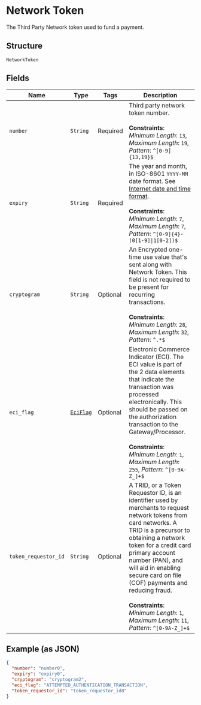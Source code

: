 
# Network Token

The Third Party Network token used to fund a payment.

## Structure

`NetworkToken`

## Fields

| Name | Type | Tags | Description |
|  --- | --- | --- | --- |
| `number` | `String` | Required | Third party network token number.<br><br>**Constraints**: *Minimum Length*: `13`, *Maximum Length*: `19`, *Pattern*: `^[0-9]{13,19}$` |
| `expiry` | `String` | Required | The year and month, in ISO-8601 `YYYY-MM` date format. See [Internet date and time format](https://tools.ietf.org/html/rfc3339#section-5.6).<br><br>**Constraints**: *Minimum Length*: `7`, *Maximum Length*: `7`, *Pattern*: `^[0-9]{4}-(0[1-9]\|1[0-2])$` |
| `cryptogram` | `String` | Optional | An Encrypted one-time use value that's sent along with Network Token. This field is not required to be present for recurring transactions.<br><br>**Constraints**: *Minimum Length*: `28`, *Maximum Length*: `32`, *Pattern*: `^.*$` |
| `eci_flag` | [`EciFlag`](../../doc/models/eci-flag.md) | Optional | Electronic Commerce Indicator (ECI). The ECI value is part of the 2 data elements that indicate the transaction was processed electronically. This should be passed on the authorization transaction to the Gateway/Processor.<br><br>**Constraints**: *Minimum Length*: `1`, *Maximum Length*: `255`, *Pattern*: `^[0-9A-Z_]+$` |
| `token_requestor_id` | `String` | Optional | A TRID, or a Token Requestor ID, is an identifier used by merchants to request network tokens from card networks. A TRID is a precursor to obtaining a network token for a credit card primary account number (PAN), and will aid in enabling secure card on file (COF) payments and reducing fraud.<br><br>**Constraints**: *Minimum Length*: `1`, *Maximum Length*: `11`, *Pattern*: `^[0-9A-Z_]+$` |

## Example (as JSON)

```json
{
  "number": "number0",
  "expiry": "expiry0",
  "cryptogram": "cryptogram2",
  "eci_flag": "ATTEMPTED_AUTHENTICATION_TRANSACTION",
  "token_requestor_id": "token_requestor_id8"
}
```

